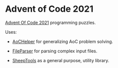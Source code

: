 # Advent of Code 2021

[Advent Of Code 2021](https://adventofcode.com/2021) programming puzzles.

Uses:

* [AoCHelper](https://github.com/eduherminio/AoCHelper) for generalizing AoC problem solving.

* [FileParser](https://github.com/eduherminio/FileParser) for parsing complex input files.

* [SheepTools](https://github.com/eduherminio/SheepTools) as a general purpose, utility library.
